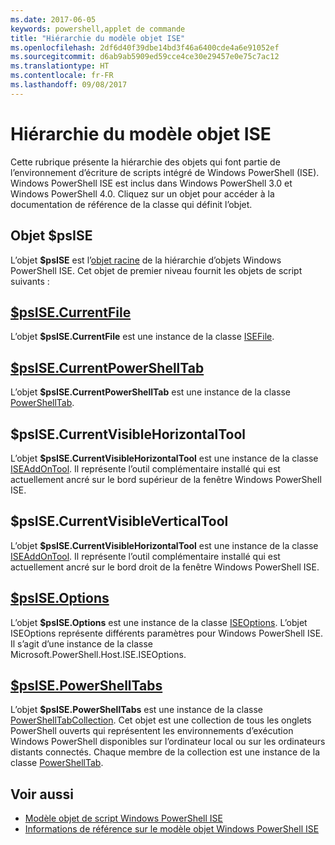 ```yaml
---
ms.date: 2017-06-05
keywords: powershell,applet de commande
title: "Hiérarchie du modèle objet ISE"
ms.openlocfilehash: 2df6d40f39dbe14bd3f46a6400cde4a6e91052ef
ms.sourcegitcommit: d6ab9ab5909ed59cce4ce30e29457e0e75c7ac12
ms.translationtype: HT
ms.contentlocale: fr-FR
ms.lasthandoff: 09/08/2017
---
```

# <a name="the-ise-object-model-hierarchy"></a>Hiérarchie du modèle objet ISE
Cette rubrique présente la hiérarchie des objets qui font partie de l’environnement d’écriture de scripts intégré de Windows PowerShell (ISE). Windows PowerShell ISE est inclus dans Windows PowerShell 3.0 et Windows PowerShell 4.0. Cliquez sur un objet pour accéder à la documentation de référence de la classe qui définit l’objet.

## <a name="psise-object"></a>Objet $psISE

L’objet **$psISE** est l’[objet racine](The-ObjectModelRoot-Object.md) de la hiérarchie d’objets Windows PowerShell ISE.
Cet objet de premier niveau fournit les objets de script suivants :

## <a name="psisecurrentfilethe-isefile-objectmd"></a>[$psISE.CurrentFile](The-ISEFile-Object.md)

L’objet **$psISE.CurrentFile** est une instance de la classe [ISEFile](The-ISEFile-Object.md).

## <a name="psisecurrentpowershelltabthe-powershelltab-objectmd"></a>[$psISE.CurrentPowerShellTab](The-PowerShellTab-Object.md)

L’objet **$psISE.CurrentPowerShellTab** est une instance de la classe [PowerShellTab](The-PowerShellTab-Object.md).

## <a name="psisecurrentvisiblehorizontaltool"></a>$psISE.CurrentVisibleHorizontalTool

L’objet **$psISE.CurrentVisibleHorizontalTool** est une instance de la classe [ISEAddOnTool](The-ISEAddOnTool-Object.md).
Il représente l’outil complémentaire installé qui est actuellement ancré sur le bord supérieur de la fenêtre Windows PowerShell ISE.

## <a name="psisecurrentvisibleverticaltool"></a>$psISE.CurrentVisibleVerticalTool

L’objet **$psISE.CurrentVisibleHorizontalTool** est une instance de la classe [ISEAddOnTool](The-ISEAddOnTool-Object.md).
Il représente l’outil complémentaire installé qui est actuellement ancré sur le bord droit de la fenêtre Windows PowerShell ISE.

## <a name="psiseoptionsthe-iseoptions-objectmd"></a>[$psISE.Options](The-ISEOptions-Object.md)

L’objet **$psISE.Options** est une instance de la classe [ISEOptions](The-ISEOptions-Object.md).
L’objet ISEOptions représente différents paramètres pour Windows PowerShell ISE.
Il s’agit d’une instance de la classe Microsoft.PowerShell.Host.ISE.ISEOptions.

## <a name="psisepowershelltabsthe-powershelltabcollection-objectmd"></a>[$psISE.PowerShellTabs](The-PowerShellTabCollection-Object.md)

L’objet **$psISE.PowerShellTabs** est une instance de la classe [PowerShellTabCollection](The-PowerShellTabCollection-Object.md).
Cet objet est une collection de tous les onglets PowerShell ouverts qui représentent les environnements d’exécution Windows PowerShell disponibles sur l’ordinateur local ou sur les ordinateurs distants connectés. Chaque membre de la collection est une instance de la classe [PowerShellTab](The-PowerShellTab-Object.md).

## <a name="see-also"></a>Voir aussi
- [Modèle objet de script Windows PowerShell ISE](The-Windows-PowerShell-ISE-Scripting-Object-Model.md)
- [Informations de référence sur le modèle objet Windows PowerShell ISE](Windows-PowerShell-ISE-Object-Model-Reference.md)
